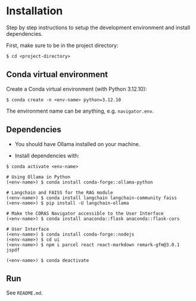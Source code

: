 # Installation 

Step by step instructions to setup the development environment and install dependencies.

First, make sure to be in the project directory:

```
$ cd <project-directory>
```

## Conda virtual environment

Create a Conda virtual environment (with Python 3.12.10):

```
$ conda create -n <env-name> python=3.12.10
```

The environment name can be anything, e.g. `navigator.env`.

## Dependencies

- You should have Ollama installed on your machine.

- Install dependencies with:

```
$ conda activate <env-name>

# Using Ollama in Python
(<env-name>) $ conda install conda-forge::ollama-python

# Langchain and FAISS for the RAG module
(<env-name>) $ conda install langchain langchain-community faiss
(<env-name>) $ pip install -U langchain-ollama

# Make the CORAS Navigator accessible to the User Interface
(<env-name>) $ conda install anaconda::flask anaconda::flask-cors

# User Interface
(<env-name>) $ conda install conda-forge::nodejs
(<env-name>) $ cd ui
(<env-name>) $ npm i parcel react react-markdown remark-gfm@3.0.1 jspdf

(<env-name>) $ conda deactivate
```

## Run

See `README.md`.
